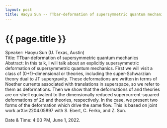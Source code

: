 ```yaml
---
layout: post
title: Haoyu Sun -- TTbar-deformation of supersymmetric quantum mechanics
---
```


{{ page.title }}
================

Speaker: Haoyu Sun (U. Texas, Austin)  
Title: TTbar-deformation of supersymmetric quantum mechanics  
Abstract: In this talk, I will talk about an explicitly supersymmetric  deformation of supersymmetric quantum mechanics. First we will visit a class of (0+1)-dimensional  or  theories, including the super-Schwarzian theory dual to JT supergravity. These deformations are written in terms of Noether currents associated with translations in superspace, so we refer to them as  deformations. Then we show that the  deformations of  and  theories are on-shell equivalent to the dimensionally reduced supercurrent-squared deformations of 2d  and  theories, respectively. In the  case, we present two forms of the  deformation which drive the same flow. This is based on joint work arXiv:2204.05897 with S. Ebert, C. Ferko, and Z. Sun.

Date & Time: 4:00 PM, June 1, 2022.
